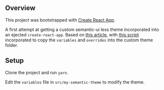 ## Overview

This project was bootstrapped with [Create React App](https://github.com/facebookincubator/create-react-app).

A first attempt at getting a custom semantic-ui less theme incorporated into an ejected `create-react-app`. Based on [this article](https://medium.com/webmonkeys/webpack-2-semantic-ui-theming-a216ddf60daf), with [this script](https://gist.github.com/DesignByOnyx/c5d6bc8440479d7213ac157135544954) incorporated to copy the `variables` and `overrides` into the custom theme folder.

## Setup

Clone the project and run `yarn`.

Edit the `variables` file in `src/my-semantic-theme` to modify the theme.
